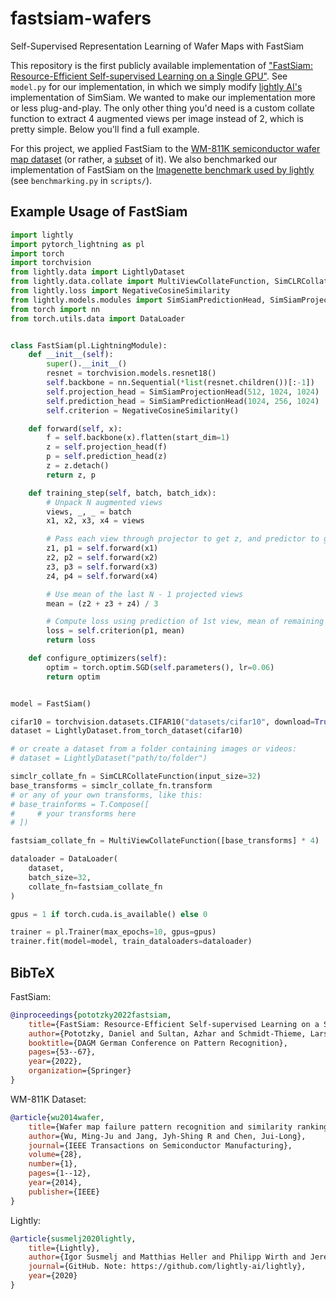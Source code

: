 # fastsiam-wafers
Self-Supervised Representation Learning of Wafer Maps with FastSiam

This repository is the first publicly available implementation of ["FastSiam: Resource-Efficient Self-supervised Learning on a Single GPU"](https://link.springer.com/chapter/10.1007/978-3-031-16788-1_4). See `model.py` for our implementation, in which we simply modify [lightly AI's](https://github.com/lightly-ai/lightly) implementation of SimSiam. We wanted to make our implementation more or less plug-and-play. The only other thing you'd need is a custom collate function to extract 4 augmented views per image instead of 2, which is pretty simple. Below you'll find a full example.

For this project, we applied FastSiam to the [WM-811K semiconductor wafer map dataset](http://mirlab.org/dataset/public/) (or rather, a [subset](https://www.kaggle.com/datasets/mohammedfariskhan/wm811k-clean-subset) of it). We also benchmarked our implementation of FastSiam on the [Imagenette benchmark used by lightly](https://docs.lightly.ai/self-supervised-learning/getting_started/benchmarks.html#imagenette) (see `benchmarking.py` in `scripts/`).


## Example Usage of FastSiam

```python
import lightly
import pytorch_lightning as pl
import torch
import torchvision
from lightly.data import LightlyDataset
from lightly.data.collate import MultiViewCollateFunction, SimCLRCollateFunction
from lightly.loss import NegativeCosineSimilarity
from lightly.models.modules import SimSiamPredictionHead, SimSiamProjectionHead
from torch import nn
from torch.utils.data import DataLoader


class FastSiam(pl.LightningModule):
    def __init__(self):
        super().__init__()
        resnet = torchvision.models.resnet18()
        self.backbone = nn.Sequential(*list(resnet.children())[:-1])
        self.projection_head = SimSiamProjectionHead(512, 1024, 1024)
        self.prediction_head = SimSiamPredictionHead(1024, 256, 1024)
        self.criterion = NegativeCosineSimilarity()

    def forward(self, x):
        f = self.backbone(x).flatten(start_dim=1)
        z = self.projection_head(f)
        p = self.prediction_head(z)
        z = z.detach()
        return z, p

    def training_step(self, batch, batch_idx):
        # Unpack N augmented views
        views, _, _ = batch
        x1, x2, x3, x4 = views

        # Pass each view through projector to get z, and predictor to get p
        z1, p1 = self.forward(x1)
        z2, p2 = self.forward(x2)
        z3, p3 = self.forward(x3)
        z4, p4 = self.forward(x4)

        # Use mean of the last N - 1 projected views
        mean = (z2 + z3 + z4) / 3

        # Compute loss using prediction of 1st view, mean of remaining projected views
        loss = self.criterion(p1, mean)
        return loss

    def configure_optimizers(self):
        optim = torch.optim.SGD(self.parameters(), lr=0.06)
        return optim


model = FastSiam()

cifar10 = torchvision.datasets.CIFAR10("datasets/cifar10", download=True)
dataset = LightlyDataset.from_torch_dataset(cifar10)

# or create a dataset from a folder containing images or videos:
# dataset = LightlyDataset("path/to/folder")

simclr_collate_fn = SimCLRCollateFunction(input_size=32)
base_transforms = simclr_collate_fn.transform
# or any of your own transforms, like this:
# base_trainforms = T.Compose([
#     # your transforms here
# ])

fastsiam_collate_fn = MultiViewCollateFunction([base_transforms] * 4)

dataloader = DataLoader(
    dataset,
    batch_size=32,
    collate_fn=fastsiam_collate_fn
)

gpus = 1 if torch.cuda.is_available() else 0

trainer = pl.Trainer(max_epochs=10, gpus=gpus)
trainer.fit(model=model, train_dataloaders=dataloader)
```

## BibTeX
FastSiam:
```bibtex
@inproceedings{pototzky2022fastsiam,
    title={FastSiam: Resource-Efficient Self-supervised Learning on a Single GPU},
    author={Pototzky, Daniel and Sultan, Azhar and Schmidt-Thieme, Lars},
    booktitle={DAGM German Conference on Pattern Recognition},
    pages={53--67},
    year={2022},
    organization={Springer}
}
```

WM-811K Dataset:
```bibtex
@article{wu2014wafer,
    title={Wafer map failure pattern recognition and similarity ranking for large-scale data sets},
    author={Wu, Ming-Ju and Jang, Jyh-Shing R and Chen, Jui-Long},
    journal={IEEE Transactions on Semiconductor Manufacturing},
    volume={28},
    number={1},
    pages={1--12},
    year={2014},
    publisher={IEEE}
}
```


Lightly: 
```bibtex
@article{susmelj2020lightly,
    title={Lightly},
    author={Igor Susmelj and Matthias Heller and Philipp Wirth and Jeremy Prescott and Malte Ebner et al.},
    journal={GitHub. Note: https://github.com/lightly-ai/lightly},
    year={2020}
}
```


